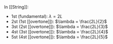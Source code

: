 In [[String]]:
- 1st (fundamental): $\lambda = 2L$
- 2st (1st [[overtone]]): $\lambda = \frac{2L}{2}$
- 3st (2st [[overtone]]): $\lambda = \frac{2L}{3}$
- 4st (3st [[overtone]]): $\lambda = \frac{2L}{4}$
- 5st (4st [[overtone]]): $\lambda = \frac{2L}{5}$